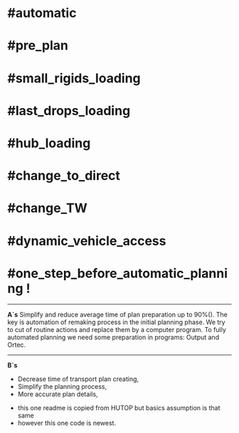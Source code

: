 # **#automatic**
# **#pre_plan**
# **#small_rigids_loading**
# **#last_drops_loading**
# **#hub_loading**
# **#change_to_direct**
# **#change_TW**
# **#dynamic_vehicle_access**

# **#one_step_before_automatic_planning !**
_____
**A`s**
Simplify and reduce average time of plan preparation up to 90%().
The key is automation of remaking process in the initial planning phase. We try to cut of routine actions and replace them by a computer program. To fully automated planning we need some preparation in programs: Output and Ortec.

______
**B`s**

- Decrease time of transport plan creating,
- Simplify the planning process,
- More accurate plan details,



* this one readme is copied from HUTOP but basics assumption is that same
* however this one code is newest.
